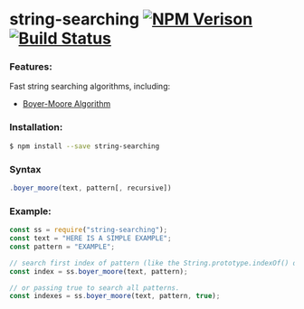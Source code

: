 # string-searching [![NPM Verison](https://img.shields.io/npm/v/string-searching.svg)](https://www.npmjs.com/package/string-searching) [![Build Status](https://travis-ci.org/nonoroazoro/string-searching.svg?branch=master)](https://travis-ci.org/nonoroazoro/string-searching)

### Features:
Fast string searching algorithms, including:

- [Boyer-Moore Algorithm](https://en.wikipedia.org/wiki/Boyer%E2%80%93Moore_string_search_algorithm)

### Installation:
```bash
$ npm install --save string-searching
```

### Syntax
```js
.boyer_moore(text, pattern[, recursive])
```

### Example:
```js
const ss = require("string-searching");
const text = "HERE IS A SIMPLE EXAMPLE";
const pattern = "EXAMPLE";

// search first index of pattern (like the String.prototype.indexOf() do).
const index = ss.boyer_moore(text, pattern);

// or passing true to search all patterns.
const indexes = ss.boyer_moore(text, pattern, true);
```
